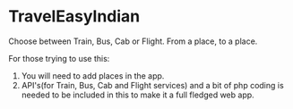 TravelEasyIndian
================

Choose between Train, Bus, Cab or Flight. From a place, to a place.


For those trying to use this:
1) You will need to add places in the app.
2) API's(for Train, Bus, Cab and Flight services) and a bit of php coding is needed to be included in this to make it a full fledged web app.
